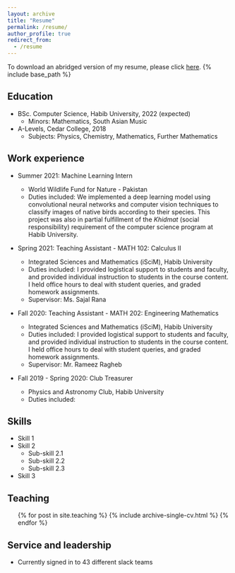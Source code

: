 ```yaml
---
layout: archive
title: "Resume"
permalink: /resume/
author_profile: true
redirect_from:
  - /resume
---
```


To download an abridged version of my resume, please click [here](/files/m-usaidrehman-resume.pdf).
{% include base_path %}
## Education
* BSc. Computer Science, Habib University, 2022 (expected)
  * Minors: Mathematics, South Asian Music 
* A-Levels, Cedar College, 2018 
  * Subjects: Physics, Chemistry, Mathematics, Further Mathematics 

## Work experience

* Summer 2021: Machine Learning Intern
  * World Wildlife Fund for Nature - Pakistan
  * Duties included: We implemented a deep learning model using convolutional neural networks and computer vision techniques to classify images of native birds according to their species. This project was also in partial fulfillment of the _Khidmat_ (social responsibility) requirement of the computer science program at Habib University.

* Spring 2021: Teaching Assistant - MATH 102: Calculus II
  * Integrated Sciences and Mathematics (iSciM), Habib University
  * Duties included: I provided logistical support to students and faculty, and provided individual instruction to students in the course content. I held office hours to deal with student queries, and graded homework assignments. 
  * Supervisor: Ms. Sajal Rana

* Fall 2020: Teaching Assistant - MATH 202: Engineering Mathematics
  * Integrated Sciences and Mathematics (iSciM), Habib University
  * Duties included: I provided logistical support to students and faculty, and  provided individual instruction to students in the course content. I held office hours to deal with student queries, and graded homework assignments.
  * Supervisor: Mr. Rameez Ragheb
  
* Fall 2019 - Spring 2020: Club Treasurer 
  * Physics and Astronomy Club, Habib University 
  * Duties included:  
## Skills

* Skill 1
* Skill 2
  * Sub-skill 2.1
  * Sub-skill 2.2
  * Sub-skill 2.3
* Skill 3

## Teaching

  <ul>{% for post in site.teaching %}
    {% include archive-single-cv.html %}
  {% endfor %}</ul>
  
## Service and leadership

* Currently signed in to 43 different slack teams
